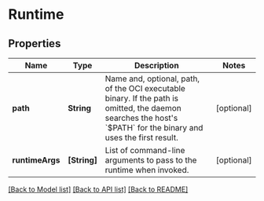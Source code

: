 # Runtime

## Properties
Name | Type | Description | Notes
------------ | ------------- | ------------- | -------------
**path** | **String** | Name and, optional, path, of the OCI executable binary.  If the path is omitted, the daemon searches the host&#39;s &#x60;$PATH&#x60; for the binary and uses the first result.  | [optional] 
**runtimeArgs** | **[String]** | List of command-line arguments to pass to the runtime when invoked.  | [optional] 

[[Back to Model list]](../README.md#documentation-for-models) [[Back to API list]](../README.md#documentation-for-api-endpoints) [[Back to README]](../README.md)


